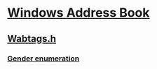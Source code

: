 # [Windows Address Book](../_wab/index.md)
## [Wabtags.h](index.md)
### [Gender enumeration](../wabtags/ne-wabtags-gender.md)
